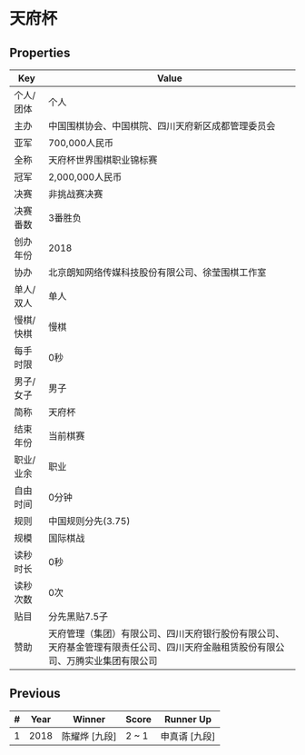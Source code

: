 # 天府杯

## Properties

| Key | Value |
| --- | ----- |
| 个人/团体 | 个人 |
| 主办 | 中国围棋协会、中国棋院、四川天府新区成都管理委员会 |
| 亚军 | 700,000人民币 |
| 全称 | 天府杯世界围棋职业锦标赛 |
| 冠军 | 2,000,000人民币 |
| 决赛 | 非挑战赛决赛 |
| 决赛番数 | 3番胜负 |
| 创办年份 | 2018 |
| 协办 | 北京朗知网络传媒科技股份有限公司、徐莹围棋工作室 |
| 单人/双人 | 单人 |
| 慢棋/快棋 | 慢棋 |
| 每手时限 | 0秒 |
| 男子/女子 | 男子 |
| 简称 | 天府杯 |
| 结束年份 | 当前棋赛 |
| 职业/业余 | 职业 |
| 自由时间 | 0分钟 |
| 规则 | 中国规则分先(3.75) |
| 规模 | 国际棋战 |
| 读秒时长 | 0秒 |
| 读秒次数 | 0次 |
| 贴目 | 分先黑贴7.5子 |
| 赞助 | 天府管理（集团）有限公司、四川天府银行股份有限公司、天府基金管理有限责任公司、四川天府金融租赁股份有限公司、万腾实业集团有限公司 |

## Previous

| # | Year | Winner | Score | Runner Up |
| --- | --- | --- | --- | --- |
| 1 | 2018 | 陈耀烨 [九段] | 2 ~ 1 | 申真谞 [九段] |

